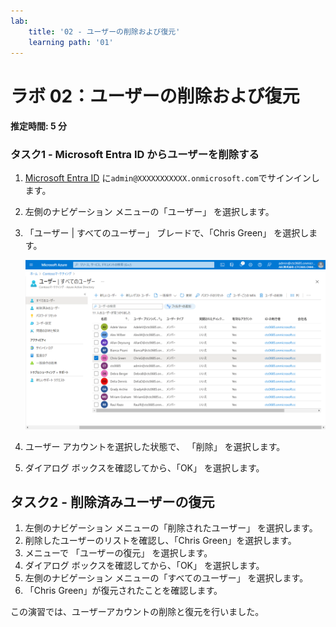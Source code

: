 ```yaml
---
lab:
    title: '02 - ユーザーの削除および復元'
    learning path: '01'
---
```


# ラボ 02：ユーザーの削除および復元

#### 推定時間: 5 分

### タスク1 - Microsoft Entra ID からユーザーを削除する

1. [Microsoft Entra ID]( https://portal.azure.com/#blade/Microsoft_AAD_IAM/ActiveDirectoryMenuBlade/Overview) に`admin@XXXXXXXXXXX.onmicrosoft.com`でサインインします。

1. 左側のナビゲーション メニューの「ユーザー」 を選択します。

1. 「ユーザー | すべてのユーザー」 ブレードで、「Chris Green」 を選択します。

    ![リストから複数のユーザーを選択する機能を示した、1 つのユーザー チェック ボックスがオンになり、別のチェック ボックスが強調表示された、「すべてのユーザー」ユーザー リストを表示した画面イメージ。](./media/lp1-mod2-remove-user.png)
    
1. ユーザー アカウントを選択した状態で、 「削除」 を選択します。

1. ダイアログ ボックスを確認してから、「OK」 を選択します。

    

## タスク2 - 削除済みユーザーの復元

1. 左側のナビゲーション メニューの「削除されたユーザー」 を選択します。
1. 削除したユーザーのリストを確認し、「Chris Green」を選択します。
1. メニューで 「ユーザーの復元」 を選択します。
1. ダイアログ ボックスを確認してから、「OK」 を選択します。
1. 左側のナビゲーション メニューの「すべてのユーザー」 を選択します。
1. 「Chris Green」が復元されたことを確認します。



この演習では、ユーザーアカウントの削除と復元を行いました。
